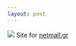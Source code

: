 ```yaml
---
layout: post
---
```

<img src="/images/fulls/netmall.jpg" class="fit image"> Site for <a href="http://netmall.gr/" target="_blank">netmall.gr</a>
